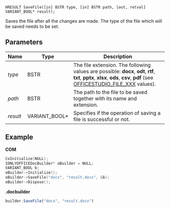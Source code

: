 `HRESULT SaveFile([in] BSTR type, [in] BSTR path, [out, retval] VARIANT_BOOL* result);`

Saves the file after all the changes are made. The type of the file which will be saved needs to be set.

## Parameters

| Name     | Type            | Description                                                                                                                                                                                                                                 |
| -------- | --------------- | ------------------------------------------------------------------------------------------------------------------------------------------------------------------------------------------------------------------------------------------- |
| *type*   | BSTR            | The file extension. The following values are possible: **docx**, **odt**, **rtf**, **txt**, **pptx**, **xlsx**, **ods**, **csv**, **pdf** (see [OFFICESTUDIO\_FILE\_XXX](../../../../Builder%20App/Overview/index.md#format-types) values). |
| *path*   | BSTR            | The path to the file to be saved together with its name and extension.                                                                                                                                                                      |
| *result* | VARIANT\_BOOL\* | Specifies if the operation of saving a file is successful or not.                                                                                                                                                                           |

## Example

**COM**

```cpp
CoInitialize(NULL);
IONLYOFFICEDocBuilder* oBuilder = NULL;
VARIANT_BOOL b;
oBuilder->Initialize();
oBuilder->SaveFile("docx", "result.docx", &b);
oBuilder->Dispose();
```

**.docbuilder**

```js
builder.SaveFile("docx", "result.docx")
```
